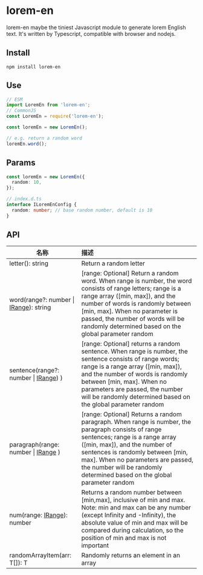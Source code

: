 # lorem-en

lorem-en maybe the tiniest Javascript module to generate lorem English text. It's written by Typescript, compatible with browser and nodejs.

## Install

```shell
npm install lorem-en
```

## Use

```typescript
// ESM
import LoremEn from 'lorem-en';
// CommonJS
const LoremEn = require('lorem-en');
```

```typescript
const loremEn = new LoremEn();

// e.g. return a random word
loremEn.word();
```

## Params

```typescript
const loremEn = new LoremEn({
  random: 10,
});

// index.d.ts
interface ILoremEnConfig {
  random: number; // base random number, default is 10
}
```

## API

| 名称                                                     | 描述                                                                                                                                                                                                                                                                                                                       |
| -------------------------------------------------------- | :------------------------------------------------------------------------------------------------------------------------------------------------------------------------------------------------------------------------------------------------------------------------------------------------------------------------- |
| letter(): string                                         | Return a random letter                                                                                                                                                                                                                                                                                                     |
| word(range?: number \| [IRange](./src/types.ts)): string | [range: Optional] Return a random word. When range is number, the word consists of range letters; range is a range array ([min, max]), and the number of words is randomly between [min, max]. When no parameter is passed, the number of words will be randomly determined based on the global parameter random           |
| sentence(range?: number \| [IRange](./src/types.ts)) )   | [range: Optional] returns a random sentence. When range is number, the sentence consists of range words; range is a range array ([min, max]), and the number of words is randomly between [min, max]. When no parameters are passed, the number will be randomly determined based on the global parameter random           |
| paragraph(range: number \| [IRange](./src/types.ts) )    | [range: Optional] Returns a random paragraph. When range is number, the paragraph consists of range sentences; range is a range array ([min, max]), and the number of sentences is randomly between [min, max]. When no parameters are passed, the number will be randomly determined based on the global parameter random |
| num(range: [IRange](./src/types.ts)): number             | Returns a random number between [min,max], inclusive of min and max. Note: min and max can be any number (except Infinity and -Infinity), the absolute value of min and max will be compared during calculation, so the position of min and max is not important                                                           |
| randomArrayItem<T>(arr: T[]): T                          | Randomly returns an element in an array                                                                                                                                                                                                                                                                                    |
